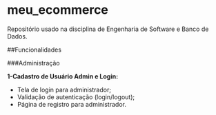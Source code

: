 # meu_ecommerce
Repositório usado na disciplina de Engenharia de Software e Banco de Dados.


##Funcionalidades

###Administração

**1-Cadastro de Usuário Admin e Login:**
- Tela de login para administrador;
- Validação de autenticação (login/logout);
- Página de registro para administrador.



